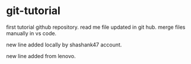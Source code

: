 # git-tutorial

first tutorial github repository.
read me file updated in git hub. merge files manually in vs code.

new line added locally by shashank47 account.

new line added from lenovo.
